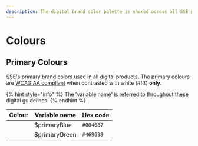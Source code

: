 ```yaml
---
description: The digital brand color palette is shared across all SSE products.
---
```


# Colours

## Primary Colours

SSE's primary brand colors used in all digital products. The primary colours are [WCAG AA compliant](https://www.w3.org/TR/WCAG20/#visual-audio-contrast) when contrasted with white \(\#fff\) **only**.

{% hint style="info" %}
The 'variable name' is referred to throughout these digital guidelines.
{% endhint %}

| **Colour** | **Variable name** | **Hex code** |
| --- | --- | --- |
|  | $primaryBlue | `#004687` |
|  | $primaryGreen | `#469638` |



